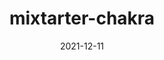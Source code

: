 ---
title: mixtarter-chakra
projectLink: https://mixtarter-chakra.sznm.dev
repoLink: https://github.com/sozonome/mixtarter-chakra
description: 🔋⚡ starter template to initialize Remix app with Chakra UI & Typescript setup
date: "2021-12-11"
icon: "/app_icons/nextarter-chakra.svg"
stacks:
  - chakra-ui
---